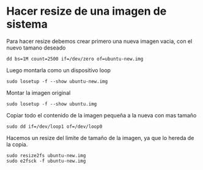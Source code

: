 Hacer resize de una imagen de sistema
=====================================

Para hacer resize debemos crear primero una nueva imagen vacia, con el nuevo tamano deseado

    dd bs=1M count=2500 if=/dev/zero of=ubuntu-new.img

Luego montarla como un dispositivo loop

    sudo losetup -f --show ubuntu-new.img

Montar la imagen original
  
    sudo losetup -f --show ubuntu.img

Copiar todo el contenido de la imagen pequeña a la nueva con mas tamaño

    sudo dd if=/dev/loop1 of=/dev/loop0

Hacemos un resize del limite de tamaño de la imagen, ya que lo hereda de la copia.

    sudo resize2fs ubuntu-new.img
    sudo e2fsck -f ubuntu-new.img 